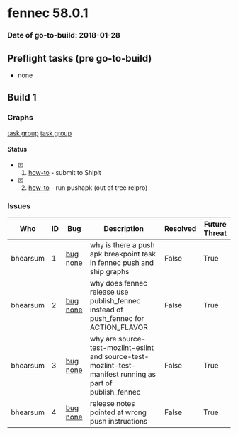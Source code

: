 # fennec 58.0.1

### Date of go-to-build: 2018-01-28

## Preflight tasks (pre go-to-build)
- none

## Build 1  

### Graphs
[task group](https://tools.taskcluster.net/push-inspector/#/PpXWP5wAT_SwJGEeFQi52Q)
[task group](https://tools.taskcluster.net/push-inspector/#/c2l3yJiWQfKG6zyAE6AQ5g)


#### Status
- [x] 1.  [how-to](https://wiki.mozilla.org/Release:Release_Automation_on_Mercurial:Starting_a_Release#Submit_to_Ship_It)  - submit to Shipit
- [x] 2.  [how-to](https://github.com/mozilla-releng/releasewarrior-2.0/blob/master/old-how-tos/relpro.md#3-push-to-releases-dir-mirrors)  - run pushapk (out of tree relpro)

### Issues
| Who                 | ID               | Bug                                                                 | Description                | Resolved                | Future Threat                |
| ------------------- | ---------------- | ------------------------------------------------------------------- | -------------------------- | ----------------------- | ---------------------------- |
| bhearsum  | 1 | [bug none](https://bugzil.la/none)        | why is there a push apk breakpoint task in fennec push and ship graphs | False | True |
| bhearsum  | 2 | [bug none](https://bugzil.la/none)        | why does fennec release use publish_fennec instead of push_fennec for ACTION_FLAVOR | False | True |
| bhearsum  | 3 | [bug none](https://bugzil.la/none)        | why are source-test-mozlint-eslint and source-test-mozlint-test-manifest running as part of publish_fennec | False | True |
| bhearsum  | 4 | [bug none](https://bugzil.la/none)        | release notes pointed at wrong push instructions | False | True |

